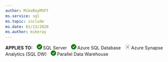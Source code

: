 ```yaml
---
author: MikeRayMSFT
ms.service: sql
ms.topic: include
ms.date: 01/13/2020
ms.author: mikeray
---
```


<Token>**APPLIES TO:** ![yes](media/yes.png)SQL Server ![yes](media/yes.png)Azure SQL Database ![no](media/no.png)Azure Synapse Analytics (SQL DW) ![yes](media/yes.png)Parallel Data Warehouse </Token>

